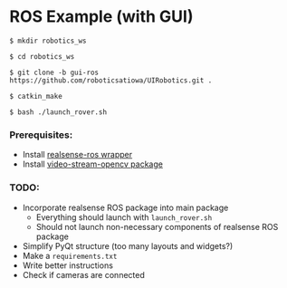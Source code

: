 # ROS Example (with GUI)

```
$ mkdir robotics_ws

$ cd robotics_ws

$ git clone -b gui-ros https://github.com/roboticsatiowa/UIRobotics.git .

$ catkin_make

$ bash ./launch_rover.sh
```

### Prerequisites:
- Install [realsense-ros wrapper](https://github.com/IntelRealSense/realsense-ros)
- Install [video-stream-opencv package](https://github.com/ros-drivers/video_stream_opencv)

### TODO:
- Incorporate realsense ROS package into main package
  - Everything should launch with `launch_rover.sh`
  - Should not launch non-necessary components of realsense ROS package
- Simplify PyQt structure (too many layouts and widgets?)
- Make a `requirements.txt`
- Write better instructions
- Check if cameras are connected
